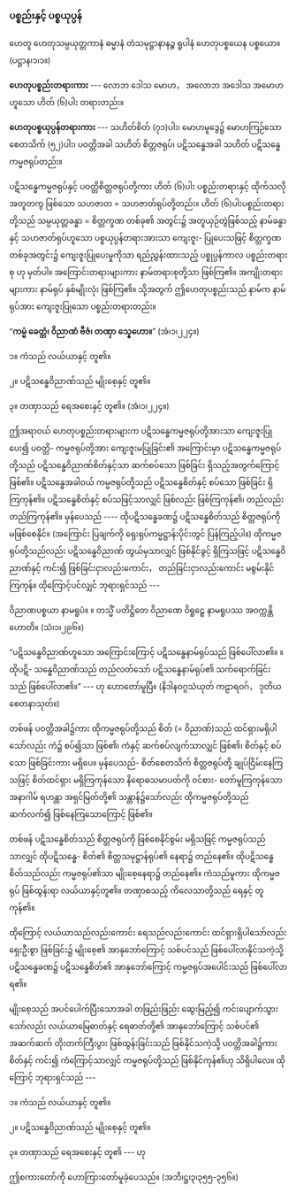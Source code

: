 ### ပစ္စည်းနှင့် ပစ္စယုပ္ပန်

ဟေတူ ဟေတုသမ္ပယုတ္တကာနံ ဓမ္မာနံ တံသမုဋ္ဌာနာနဉ္စ ရူပါနံ ဟေတုပစ္စယေန ပစ္စယော။
<r>(ပဋ္ဌာန၊၁၊၁။)</r>

**ဟေတုပစ္စည်းတရားကား** --- လောဘ ဒေါသ မောဟ， အလောဘ အဒေါသ အမောဟဟူသော ဟိတ်
(၆)ပါး တရားတည်း။

**ဟေတုပစ္စယုပ္ပန်တရားကား** --- သဟိတ်စိတ် (၇၁)ပါး၊ မောဟမူဒွေ၌ မောဟကြဉ်သော စေတသိက်
(၅၂)ပါး၊ ပဝတ္တိအခါ သဟိတ် စိတ္တဇရုပ်၊ ပဋိသန္ဓေအခါ သဟိတ် ပဋိသန္ဓေကမ္မဇရုပ်တည်း။

ပဋိသန္ဓေကမ္မဇရုပ်နှင့် ပဝတ္တိစိတ္တဇရုပ်တို့ကား ဟိတ် (၆)ပါး ပစ္စည်းတရားနှင့် ထိုက်သလို အတူတကွ
ဖြစ်သော သဟဇာတ = သဟဇာတ်ရုပ်တို့တည်း။ ဟိတ် (၆)ပါးပစ္စည်းတရားတို့သည် သမ္ပယုတ္တခန္ဓာ = စိတ္တက္ခဏ
တစ်ခု၏ အတွင်း၌ အတူယှဉ်တွဲဖြစ်သည့် နာမ်ခန္ဓာနှင့် သဟဇာတ်ရုပ်ဟူသော ပစ္စယုပ္ပန်တရားအားသာ ကျေးဇူး-
ပြုပေးသဖြင့် စိတ္တက္ခဏတစ်ခုအတွင်း၌ ကျေးဇူးပြုပေးမှုကိုသာ ရည်ညွှန်းထားသည့် ပစ္စုပ္ပန်ကာလ ပစ္စည်းတရားစု
ဟု မှတ်ပါ။ အကြောင်းတရားများကား နာမ်တရားစုတို့သာ ဖြစ်ကြ၏။ အကျိုးတရားများကား နာမ်ရုပ် နှစ်မျိုးလုံး
ဖြစ်ကြ၏။ သို့အတွက် ဤဟေတုပစ္စည်းသည် နာမ်က နာမ်ရုပ်အား ကျေးဇူးပြုသော ပစ္စည်းတရားတည်း။

“**ကမ္မံ ခေတ္တံ၊ ဝိညာဏံ ဗီဇံ၊ တဏှာ သ္နေဟော။**” (အံ၊၁၊၂၂၄။)

၁။ ကံသည် လယ်ယာနှင့် တူ၏။

၂။ ပဋိသန္ဓေဝိညာဏ်သည် မျိုးစေ့နှင့် တူ၏။

၃။ တဏှာသည် ရေအစေးနှင့် တူ၏။ (အံ၊၁၊၂၂၄။)

ဤအရာဝယ် ဟေတုပစ္စည်းတရားများက ပဋိသန္ဓေကမ္မဇရုပ်တို့အားသာ ကျေးဇူးပြုပေး၍ ပဝတ္တိ-
ကမ္မဇရုပ်တို့အား ကျေးဇူးမပြုခြင်း၏ အကြောင်းမှာ ပဋိသန္ဓေကမ္မဇရုပ်တို့သည် ပဋိသန္ဓေဝိညာဏ်စိတ်နှင့်သာ
ဆက်စပ်သော ဖြစ်ခြင်း ရှိသည့်အတွက်ကြောင့် ဖြစ်၏။ ပဋိသန္ဓေအခါဝယ် ကမ္မဇရုပ်တို့သည် ပဋိသန္ဓေစိတ်နှင့်
စပ်သော ဖြစ်ခြင်း ရှိကြကုန်၏။ ပဋိသန္ဓေစိတ်နှင့် စပ်သဖြင့်သာလျှင် ဖြစ်လည်း ဖြစ်ကြကုန်၏၊ တည်လည်း
တည်ကြကုန်၏။ မှန်ပေသည် ---- ထိုပဋိသန္ဓေခဏ၌ ပဋိသန္ဓေစိတ်သည် စိတ္တဇရုပ်ကို မဖြစ်စေနိုင်။ (အကြောင်း
ပြချက်ကို ရှေးရုပ်ကမ္မဋ္ဌာန်းပိုင်းတွင် ပြန်ကြည့်ပါ။) ထိုကမ္မဇရုပ်တို့သည်လည်း ပဋိသန္ဓေဝိညာဏ် တွယ်မှသာလျှင်
ဖြစ်နိုင်ခွင့် ရှိကြသဖြင့် ပဋိသန္ဓေဝိညာဏ်နှင့် ကင်း၍ ဖြစ်ခြင်းငှာလည်းကောင်း， တည်ခြင်းငှာလည်းကောင်း
မစွမ်းနိုင်ကြကုန်။ ထိုကြောင့်ပင်လျှင် ဘုရားရှင်သည် ---

ဝိညာဏပစ္စယာ နာမရူပံ။ ။ တသ္မိံ ပတိဋ္ဌိတေ ဝိညာဏေ ဝိရူဠှေ နာမရူပဿ အဝက္ကန္တိ ဟောတိ။
<r>(သံ၊၁၊၂၉၆။)</r>

“ပဋိသန္ဓေဝိညာဏ်ဟူသော အကြောင်းကြောင့် ပဋိသန္ဓေနာမ်ရုပ်သည် ဖြစ်ပေါ်လာ၏။ ။ ထိုပဋိ-
သန္ဓေဝိညာဏ်သည် တည်လတ်သော် ပဋိသန္ဓေနာမ်ရုပ်၏ သက်ရောက်ခြင်းသည် ဖြစ်ပေါ်လာ၏။” --- ဟု
ဟောတော်မူပြီ။ (နိဒါနဝဂ္ဂသံယုတ် ကဠာရဝဂ်， ဒုတိယ စေတနာသုတ်။)

တစ်ဖန် ပဝတ္တိအခါ၌ကား ထိုကမ္မဇရုပ်တို့သည် စိတ် (= ဝိညာဏ်)သည် ထင်ရှားမရှိပါသော်လည်း ကံ၌
စပ်၍သာ ဖြစ်၏၊ ကံနှင့် ဆက်စပ်လျက်သာလျှင် ဖြစ်၏၊ စိတ်နှင့် စပ်သော ဖြစ်ခြင်းကား မရှိပေ။ မှန်ပေသည်-
စိတ်စေတသိက် စိတ္တဇရုပ်တို့ ချုပ်ငြိမ်းနေကြသဖြင့် စိတ်ထင်ရှား မရှိကြကုန်သော နိရောဓသမာပတ်ကို ဝင်စား-
တော်မူကြကုန်သော အနာဂါမ် ရဟန္တာ အရှင်မြတ်တို့၏ သန္တာန်၌သော်လည်း ထိုကမ္မဇရုပ်တို့သည် ဆက်လက်၍
ဖြစ်နေကြသောကြောင့် ဖြစ်၏။

တစ်ဖန် ပဋိသန္ဓေစိတ်သည် စိတ္တဇရုပ်ကို ဖြစ်စေနိုင်စွမ်း မရှိသဖြင့် ကမ္မဇရုပ်သည်သာလျှင် ထိုပဋိသန္ဓေ-
စိတ်၏ စိတ္တသမုဋ္ဌာန်ရုပ်၏ နေရာ၌ တည်နေ၏။ ထိုပဋိသန္ဓေစိတ်သည်လည်း ကမ္မဇရုပ်၏သာ မျိုးစေ့နေရာ၌
တည်နေ၏။ ကံသည်မူကား ထိုကမ္မဇရုပ် ဖြစ်ထွန်းရာ လယ်ယာနှင့်တူ၏။ တဏှာစသည့် ကိလေသာတို့သည်
ရေနှင့် တူကုန်၏။

ထိုကြောင့် လယ်ယာသည်လည်းကောင်း ရေသည်လည်းကောင်း ထင်ရှားရှိပါသော်လည်း ရှေးဦးစွာ
ဖြစ်ခြင်း၌ မျိုးစေ့၏ အာနုဘော်ကြောင့် သစ်ပင်သည် ဖြစ်ပေါ်လာနိုင်သကဲ့သို့ ပဋိသန္ဓေခဏ၌ ပဋိသန္ဓေစိတ်၏
အာနုဘော်ကြောင့် ကမ္မဇရုပ်အပေါင်းသည် ဖြစ်ပေါ်လာရ၏။

မျိုးစေ့သည် အပင်ပေါက်ပြီးသောအခါ တဖြည်းဖြည်း ဆွေးမြည့်၍ ကင်းပျောက်သွားသော်လည်း
လယ်ယာမြေဓာတ်နှင့် ရေဓာတ်တို့၏ အာနုဘော်ကြောင့် သစ်ပင်၏ အဆက်ဆက် တိုးတက်ကြီးပွား
ဖြစ်ထွန်းခြင်းသည် ဖြစ်နိုင်သကဲ့သို့ ပဝတ္တိအခါ၌ကား စိတ်နှင့် ကင်း၍ ကံကြောင့်သာလျှင် ကမ္မဇရုပ်တို့သည်
ဖြစ်နိုင်ကုန်၏ဟု သိရှိပါလေ။ ထိုကြောင့် ဘုရားရှင်သည် ---

၁။ ကံသည် လယ်ယာနှင့် တူ၏။

၂။ ပဋိသန္ဓေဝိညာဏ်သည် မျိုးစေ့နှင့် တူ၏။

၃။ တဏှာသည် ရေအစေးနှင့် တူ၏ --- ဟု

ဤစကားတော်ကို ဟောကြားတော်မူခဲ့ပေသည်။ (အဘိ၊ဋ္ဌ၊၃၊၃၅၅-၃၅၆။)
